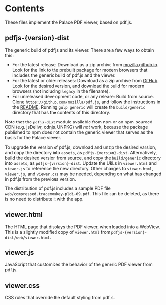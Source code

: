 # Contents

These files implement the Palace PDF viewer, based on pdf.js.

## pdfjs-{version}-dist

The generic build of pdf.js and its viewer. There are a few ways to obtain this:

- For the latest release: Download as a zip archive from
  [mozilla.github.io](https://mozilla.github.io/pdf.js/getting_started/#download).
  Look for the link to the prebuilt package for modern browsers that includes the generic build of
  pdf.js and the viewer.
- For the latest or older releases: Download as a zip archive from
  [GitHub](https://github.com/mozilla/pdf.js/releases). Look for the desired version, and download
  the build for modern browsers (not including `legacy` in the filename).
- For unreleased development code, or any release: Build from source. Clone
  `https://github.com/mozilla/pdf.js`, and follow the instructions in the
  [README](https://github.com/mozilla/pdf.js/blob/master/README.md). Running `gulp generic` will
  create the `build/generic` directory that has the contents of this directory.

Note that the `pdfjs-dist` module available from npm or an npm-sourced CDN (e.g. jsDelivr, cdnjs,
UNPKG) will *not* work, because the package published to npm does not contain the generic viewer
that serves as the basis for the Palace viewer.

To upgrade the version of pdf.js, download and unzip the desired varsion, and copy the directory
into `assets`, as `pdfjs-{version}-dist`. Alternatively, build the desired version from source, and
copy the `build/generic` directory into `assets`, as `pdfjs-{version}-dist`. Update the URLs in
`viewer.html` and `viewer.js` to reference the new directory. Other changes to `viewer.html`,
`viewer.js`, and `viewer.css` may be needed, depending on what has changed in pdf.js from the
previous version.

The distribution of pdf.js includes a sample PDF file, `web/compressed.tracemonkey-pldi-09.pdf`.
This file can be deleted, as there is no need to distribute it with the app.

## viewer.html

The HTML page that displays the PDF viewer, when loaded into a WebView. This is a slightly
modified copy of `viewer.html` from `pdfjs-{version}-dist/web/viewer.html`.

## viewer.js

JavaScript that customizes the behavior of the generic PDF viewer from pdf.js.

## viewer.css

CSS rules that override the default styling from pdf.js.
